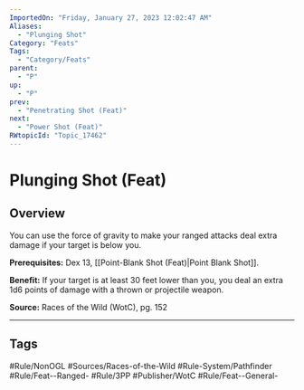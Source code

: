 ```yaml
---
ImportedOn: "Friday, January 27, 2023 12:02:47 AM"
Aliases:
  - "Plunging Shot"
Category: "Feats"
Tags:
  - "Category/Feats"
parent:
  - "P"
up:
  - "P"
prev:
  - "Penetrating Shot (Feat)"
next:
  - "Power Shot (Feat)"
RWtopicId: "Topic_17462"
---
```

# Plunging Shot (Feat)
## Overview
You can use the force of gravity to make your ranged attacks deal extra damage if your target is below you.

**Prerequisites:** Dex 13, [[Point-Blank Shot (Feat)|Point Blank Shot]].

**Benefit:** If your target is at least 30 feet lower than you, you deal an extra 1d6 points of damage with a thrown or projectile weapon.

**Source:** Races of the Wild (WotC), pg. 152


---
## Tags
#Rule/NonOGL #Sources/Races-of-the-Wild #Rule-System/Pathfinder #Rule/Feat--Ranged- #Rule/3PP #Publisher/WotC #Rule/Feat--General-


